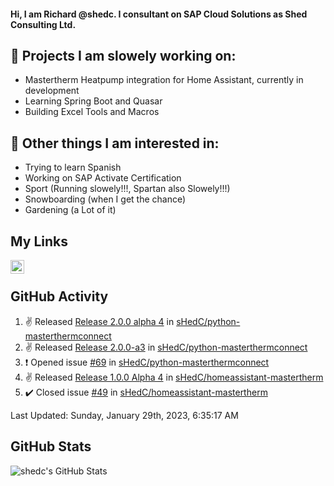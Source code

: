 #### Hi, I am Richard @shedc. I consultant on SAP Cloud Solutions as Shed Consulting Ltd.

## 👋 Projects I am slowely working on:
- Mastertherm Heatpump integration for Home Assistant, currently in development
- Learning Spring Boot and Quasar
- Building Excel Tools and Macros

## 👀 Other things I am interested in:
- Trying to learn Spanish
- Working on SAP Activate Certification
- Sport (Running slowely!!!, Spartan also Slowely!!!)
- Snowboarding (when I get the chance)
- Gardening (a Lot of it)

## My Links
[<img align="left" alt="shedc | LinkedIn" width="22px" src="https://cdn.jsdelivr.net/npm/simple-icons@v3/icons/linkedin.svg" />][linkedin]

<br/>

## GitHub Activity
<!--RECENT_ACTIVITY:start-->
1. ✌️ Released [Release 2.0.0 alpha 4](https://github.com/sHedC/python-masterthermconnect/releases/tag/2.0.0-a4) in [sHedC/python-masterthermconnect](https://github.com/sHedC/python-masterthermconnect)
2. ✌️ Released [Release 2.0.0-a3](https://github.com/sHedC/python-masterthermconnect/releases/tag/2.0.0-a3) in [sHedC/python-masterthermconnect](https://github.com/sHedC/python-masterthermconnect)
3. ❗️ Opened issue [#69](https://github.com/sHedC/python-masterthermconnect/issues/69) in [sHedC/python-masterthermconnect](https://github.com/sHedC/python-masterthermconnect)
4. ✌️ Released [Release 1.0.0 Alpha 4](https://github.com/sHedC/homeassistant-mastertherm/releases/tag/1.0.0-a4) in [sHedC/homeassistant-mastertherm](https://github.com/sHedC/homeassistant-mastertherm)
5. ✔️ Closed issue [#49](https://github.com/sHedC/homeassistant-mastertherm/issues/49) in [sHedC/homeassistant-mastertherm](https://github.com/sHedC/homeassistant-mastertherm)
<!--RECENT_ACTIVITY:end-->
<!--RECENT_ACTIVITY:last_update-->
Last Updated: Sunday, January 29th, 2023, 6:35:17 AM
<!--RECENT_ACTIVITY:last_update_end-->

## GitHub Stats
<img align="left" alt="shedc's GitHub Stats" src="https://github-readme-stats.vercel.app/api?username=shedc&show_icons=true&hide_title=true" />

[linkedin]: https://www.linkedin.com/in/richard-holmes-3314251/
